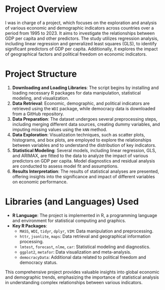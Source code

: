 # Project Overview
I was in charge of a project, which focuses on the exploration and analysis of various economic and demographic indicators across countries over a period from 1995 to 2023. It aims to investigate the relationships between GDP per capita and other predictors. The study utilizes regression analysis, including linear regression and generalized least squares (GLS), to identify significant predictors of GDP per capita. Additionally, it explores the impact of geographical factors and political freedom on economic indicators.

# Project Structure
1. **Downloading and Loading Libraries**: The script begins by installing and loading necessary R packages for data manipulation, statistical modeling, and visualization.
2. **Data Retrieval**: Economic, demographic, and political indicators are retrieved using the `WDI` package, while democracy data is downloaded from a GitHub repository.
3. **Data Preparation**: The dataset undergoes several preprocessing steps, including merging different data sources, creating dummy variables, and imputing missing values using the `kNN` method.
4. **Data Exploration**: Visualization techniques, such as scatter plots, histograms, and box plots, are employed to explore the relationships between variables and to understand the distribution of key indicators.
5. **Statistical Modeling**: Several models, including linear regression, GLS, and ARIMAX, are fitted to the data to analyze the impact of various predictors on GDP per capita. Model diagnostics and residual analysis are conducted to assess model fit and assumptions.
6. **Results Interpretation**: The results of statistical analyses are presented, offering insights into the significance and impact of different variables on economic performance.

# Libraries (and Languages) Used

- **R Language**: The project is implemented in R, a programming language and environment for statistical computing and graphics.
- **Key R Packages**:
  - `MASS`, `WDI`, `tidyr`, `dplyr`, `VIM`: Data manipulation and preprocessing.
  - `httr`, `jsonlite`, `maps`: Data retrieval and geographical information processing.
  - `lmtest`, `forecast`, `nlme`, `car`: Statistical modeling and diagnostics.
  - `ggplot2`, `metafor`: Data visualization and meta-analysis.
  - `democracyData`: Additional data related to political freedom and democracy status.

This comprehensive project provides valuable insights into global economic and demographic trends, emphasizing the importance of statistical analysis in understanding complex relationships between various indicators.
